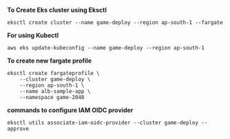 **To Create Eks cluster using Eksctl**

```eksctl create cluster --name game-deploy --region ap-south-1 --fargate ```

**For using Kubectl**

```aws eks update-kubeconfig --name game-deploy --region ap-south-1```

**To create new fargate profile**

```
eksctl create fargateprofile \
    --cluster game-deploy \ 
    --region ap-south-1 \
    --name alb-sample-app \
    --namespace game-2048
```

**commands to configure IAM OIDC provider**

```eksctl utils associate-iam-oidc-provider --cluster game-deploy --approve```
